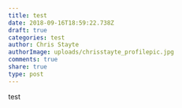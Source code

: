 ```yaml
---
title: test
date: 2018-09-16T18:59:22.738Z
draft: true
categories: test
author: Chris Stayte
authorImage: uploads/chrisstayte_profilepic.jpg
comments: true
share: true
type: post
---
```

test
